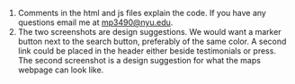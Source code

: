 1. Comments in the html and js files explain the code. If you have any questions email me at mp3490@nyu.edu.
2. The two screenshots are design suggestions. We would want a marker button next to the search button, preferably of the same color. A second link could be placed in the header either beside testimonials or press. The second screenshot is a design suggestion for what the maps webpage can look like.